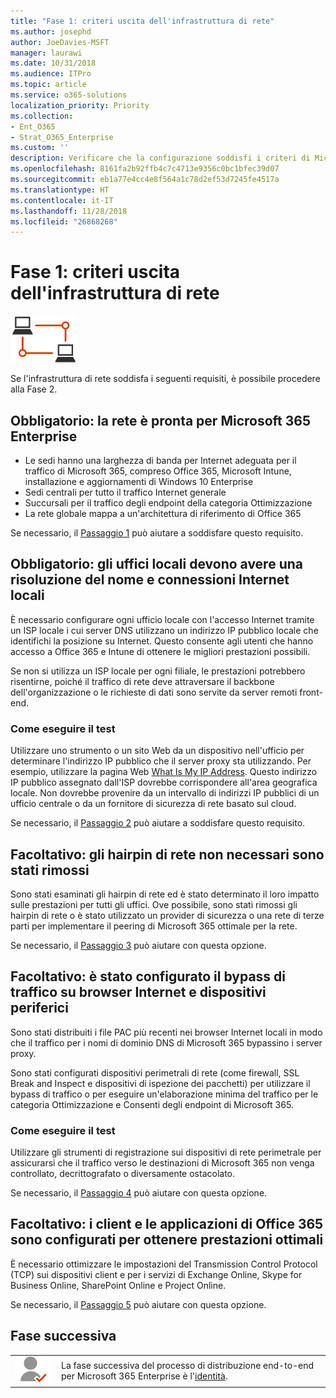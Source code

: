```yaml
---
title: "Fase 1: criteri uscita dell'infrastruttura di rete"
ms.author: josephd
author: JoeDavies-MSFT
manager: laurawi
ms.date: 10/31/2018
ms.audience: ITPro
ms.topic: article
ms.service: o365-solutions
localization_priority: Priority
ms.collection:
- Ent_O365
- Strat_O365_Enterprise
ms.custom: ''
description: Verificare che la configurazione soddisfi i criteri di Microsoft 365 Enterprise per l'infrastruttura di rete.
ms.openlocfilehash: 8161fa2b92ffb4c7c4713e9356c0bc1bfec39d07
ms.sourcegitcommit: eb1a77e4cc4e8f564a1c78d2ef53d7245fe4517a
ms.translationtype: HT
ms.contentlocale: it-IT
ms.lasthandoff: 11/28/2018
ms.locfileid: "26868268"
---
```

# <a name="phase-1-networking-infrastructure-exit-criteria"></a>Fase 1: criteri uscita dell'infrastruttura di rete

![](./media/deploy-foundation-infrastructure/networking_icon-small.png)

Se l'infrastruttura di rete soddisfa i seguenti requisiti, è possibile procedere alla Fase 2.

<a name="crit-networking-step1"></a>
## <a name="required-your-network-is-ready-for-microsoft-365-enterprise"></a>Obbligatorio: la rete è pronta per Microsoft 365 Enterprise

- Le sedi hanno una larghezza di banda per Internet adeguata per il traffico di Microsoft 365, compreso Office 365, Microsoft Intune, installazione e aggiornamenti di Windows 10 Enterprise
- Sedi centrali per tutto il traffico Internet generale
- Succursali per il traffico degli endpoint della categoria Ottimizzazione
- La rete globale mappa a un'architettura di riferimento di Office 365

Se necessario, il [Passaggio 1](networking-provide-bandwidth-cloud-services.md) può aiutare a soddisfare questo requisito.

<a name="crit-networking-step2"></a>
## <a name="required-your-local-offices-have-local-internet-connections-and-name-resolution"></a>Obbligatorio: gli uffici locali devono avere una risoluzione del nome e connessioni Internet locali

È necessario configurare ogni ufficio locale con l'accesso Internet tramite un ISP locale i cui server DNS utilizzano un indirizzo IP pubblico locale che identifichi la posizione su Internet. Questo consente agli utenti che hanno accesso a Office 365 e Intune di ottenere le migliori prestazioni possibili.

Se non si utilizza un ISP locale per ogni filiale, le prestazioni potrebbero risentirne, poiché il traffico di rete deve attraversare il backbone dell'organizzazione o le richieste di dati sono servite da server remoti front-end.

### <a name="how-to-test"></a>Come eseguire il test
Utilizzare uno strumento o un sito Web da un dispositivo nell'ufficio per determinare l'indirizzo IP pubblico che il server proxy sta utilizzando. Per esempio, utilizzare la pagina Web [What Is My IP Address](https://www.whatismypublicip.com/). Questo indirizzo IP pubblico assegnato dall'ISP dovrebbe corrispondere all'area geografica locale. Non dovrebbe provenire da un intervallo di indirizzi IP pubblici di un ufficio centrale o da un fornitore di sicurezza di rete basato sul cloud.

Se necessario, il [Passaggio 2](networking-dns-resolution-same-location.md) può aiutare a soddisfare questo requisito.

<a name="crit-networking-step3"></a>
## <a name="optional-unneeded-network-hairpins-are-removed"></a>Facoltativo: gli hairpin di rete non necessari sono stati rimossi

Sono stati esaminati gli hairpin di rete ed è stato determinato il loro impatto sulle prestazioni per tutti gli uffici. Ove possibile, sono stati rimossi gli hairpin di rete o è stato utilizzato un provider di sicurezza o una rete di terze parti per implementare il peering di Microsoft 365 ottimale per la rete.

Se necessario, il [Passaggio 3](networking-avoid-network-hairpins.md) può aiutare con questa opzione.


<a name="crit-networking-step4"></a>
## <a name="optional-you-have-configured-traffic-bypass-on-your-internet-browsers-and-edge-devices"></a>Facoltativo: è stato configurato il bypass di traffico su browser Internet e dispositivi periferici

Sono stati distribuiti i file PAC più recenti nei browser Internet locali in modo che il traffico per i nomi di dominio DNS di Microsoft 365 bypassino i server proxy.

Sono stati configurati dispositivi perimetrali di rete (come firewall, SSL Break and Inspect e dispositivi di ispezione dei pacchetti) per utilizzare il bypass di traffico o per eseguire un'elaborazione minima del traffico per le categoria Ottimizzazione e Consenti degli endpoint di Microsoft 365.


### <a name="how-to-test"></a>Come eseguire il test

Utilizzare gli strumenti di registrazione sui dispositivi di rete perimetrale per assicurarsi che il traffico verso le destinazioni di Microsoft 365 non venga controllato, decrittografato o diversamente ostacolato.

Se necessario, il [Passaggio 4](networking-configure-proxies-firewalls.md) può aiutare con questa opzione.


<a name="crit-networking-step5"></a>
## <a name="optional-your-clients-and-office-365-applications-are-configured-for-optimal-performance"></a>Facoltativo: i client e le applicazioni di Office 365 sono configurati per ottenere prestazioni ottimali

È necessario ottimizzare le impostazioni del Transmission Control Protocol (TCP) sui dispositivi client e per i servizi di Exchange Online, Skype for Business Online, SharePoint Online e Project Online.

Se necessario, il [Passaggio 5](networking-optimize-tcp-performance.md) può aiutare con questa opzione.

## <a name="next-phase"></a>Fase successiva

|||
|:-------|:-----|
|![](./media/deploy-foundation-infrastructure/identity_icon-small.png)| La fase successiva del processo di distribuzione end-to-end per Microsoft 365 Enterprise è l'[identità](identity-infrastructure.md). |
